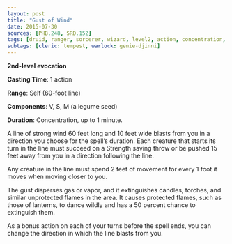 ```yaml
---
layout: post
title: "Gust of Wind"
date: 2015-07-30
sources: [PHB.248, SRD.152]
tags: [druid, ranger, sorcerer, wizard, level2, action, concentration, evocation]
subtags: [cleric: tempest, warlock: genie-djinni]
---
```


**2nd-level evocation**

**Casting Time**: 1 action

**Range**: Self (60-foot line)

**Components**: V, S, M (a legume seed)

**Duration**: Concentration, up to 1 minute.

A line of strong wind 60 feet long and 10 feet wide blasts from you in a direction you choose for the spell’s duration. Each creature that starts its turn in the line must succeed on a Strength saving throw or be pushed 15 feet away from you in a direction following the line.

Any creature in the line must spend 2 feet of movement for every 1 foot it moves when moving closer to you.

The gust disperses gas or vapor, and it extinguishes candles, torches, and similar unprotected flames in the area. It causes protected flames, such as those of lanterns, to dance wildly and has a 50 percent chance to extinguish them.

As a bonus action on each of your turns before the spell ends, you can change the direction in which the line blasts from you.
